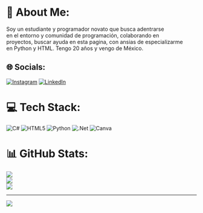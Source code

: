 # 💫 About Me:
Soy un estudiante y programador novato que busca adentrarse<br>en el entorno y comunidad de programación, colaborando en<br>proyectos, buscar ayuda en esta pagina, con ansias de especializarme <br>en Python y HTML. Tengo 20 años y vengo de México.


## 🌐 Socials:
[![Instagram](https://img.shields.io/badge/Instagram-%23E4405F.svg?logo=Instagram&logoColor=white)](https://instagram.com/gaeltorressss) [![LinkedIn](https://img.shields.io/badge/LinkedIn-%230077B5.svg?logo=linkedin&logoColor=white)](https://www.linkedin.com/in/gael-torres-853285328/) 

# 💻 Tech Stack:
![C#](https://img.shields.io/badge/c%23-%23239120.svg?style=for-the-badge&logo=csharp&logoColor=white) ![HTML5](https://img.shields.io/badge/html5-%23E34F26.svg?style=for-the-badge&logo=html5&logoColor=white) ![Python](https://img.shields.io/badge/python-3670A0?style=for-the-badge&logo=python&logoColor=ffdd54) ![.Net](https://img.shields.io/badge/.NET-5C2D91?style=for-the-badge&logo=.net&logoColor=white) ![Canva](https://img.shields.io/badge/Canva-%2300C4CC.svg?style=for-the-badge&logo=Canva&logoColor=white)
# 📊 GitHub Stats:
![](https://github-readme-stats.vercel.app/api?username=GaeTor22&theme=dark&hide_border=false&include_all_commits=false&count_private=false)<br/>
![](https://github-readme-streak-stats.herokuapp.com/?user=GaeTor22&theme=dark&hide_border=false)<br/>
![](https://github-readme-stats.vercel.app/api/top-langs/?username=GaeTor22&theme=dark&hide_border=false&include_all_commits=false&count_private=false&layout=compact)

---
[![](https://visitcount.itsvg.in/api?id=GaeTor22&icon=0&color=4)](https://visitcount.itsvg.in)

<!-- Proudly created with GPRM ( https://gprm.itsvg.in ) -->
